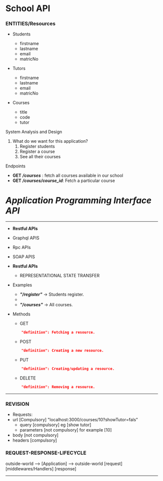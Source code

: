 # School API

### **ENTITIES/Resources**
* Students
  * firstname
  * lastname
  * email
  * matricNo
  
* Tutors
  * firstname
  * lastname
  * email
  * matricNo

* Courses
  * title
  * code
  * tutor


System Analysis and Design
1. What do we want for this application?
   1. Register students
   2. Register a course
   3. See all their courses


Endpoints
* **GET** ***/courses*** : fetch all courses available in our school
* **GET** ***/courses/course_id***: Fetch a particular course












# *Application Programming Interface API*

***

* **Restful APIs**
* Graphql APIS
* Rpc APIs
* SOAP APIS

* **Restful APIs**
  * REPRESENTATIONAL STATE TRANSFER
  
* Examples
  * ***"/register"*** -> Students register.
  * 
  * ***"/courses"*** -> All courses.
* Methods
  * GET 
  ```json {
      "definition": Fetching a resource.
    ```
  * POST
  ```json {
      "definition": Creating a new resource.
    ```
  * PUT
  ```json {
      "definition": Creating/updating a resource.
  ```
  * DELETE
  ```json {
      "definition": Removing a resource.
  ```

***

### REVISION

* Requests:
* url [Compulsory]  "localhost:3000/courses/10?showTutor=fals"
  * query [compulsory] eg [show tutor]
  * parameters [not compulsory] for example [10]
* body [not compulsory]
* headers [compulsory]


### REQUEST-RESPONSE-LIFECYCLE


outside-world --> [Application] --> outside-world
[request]     [middlewares/Handlers]   [response]


***